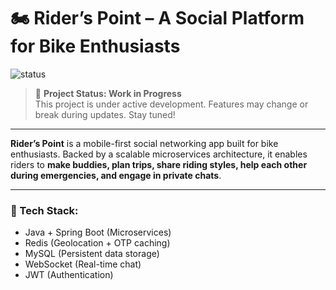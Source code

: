 # 🏍️ Rider’s Point – A Social Platform for Bike Enthusiasts

![status](https://img.shields.io/badge/status-WIP-yellow)

> 🚧 **Project Status: Work in Progress**  
> This project is under active development. Features may change or break during updates. Stay tuned!

---

**Rider’s Point** is a mobile-first social networking app built for bike enthusiasts.
Backed by a scalable microservices architecture, it enables riders to **make buddies, plan trips, share riding styles, help each other during emergencies, and engage in private chats**.

---
### 🧩 Tech Stack:
- Java + Spring Boot (Microservices)
- Redis (Geolocation + OTP caching)
- MySQL (Persistent data storage)
- WebSocket (Real-time chat)
- JWT (Authentication)
